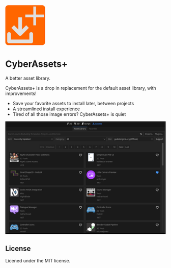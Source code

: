 <img src="logo.png" width="125">

# CyberAssets+

A better asset library.

CyberAssets+ is a drop in replacement for the default asset library, with improvements!
- Save your favorite assets to install later, between projects
- A streamlined install experience
- Tired of all those image errors? CyberAssets+ is quiet

![Screenshot](./preview.png)

## License
Licened under the MIT license.
